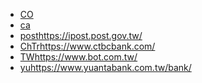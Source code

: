 - [CO](https://www.tcb-bank.com.tw/personal-banking)
- [ca](https://cathaybk.com.tw/cathaybk/)
- [post](https://ipost.post.gov.tw/)https://ipost.post.gov.tw/
- [ChTr](https://www.ctbcbank.com/)https://www.ctbcbank.com/
- [TW](https://www.bot.com.tw/)https://www.bot.com.tw/
- [yu](https://www.yuantabank.com.tw/bank/)https://www.yuantabank.com.tw/bank/

